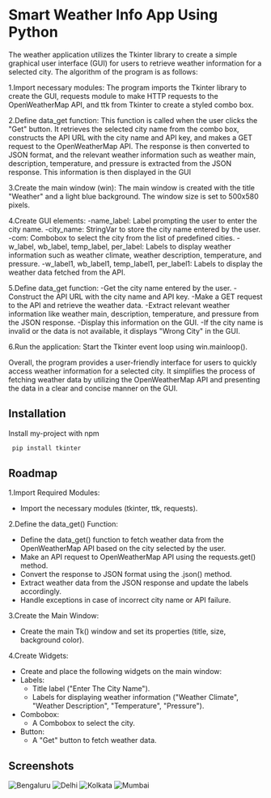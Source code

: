 
# Smart Weather Info App Using Python
The weather application utilizes the Tkinter library to create a simple graphical user interface (GUI) for users to retrieve weather information for a selected city. 
The algorithm of the program is as follows:

 1.Import necessary modules: The program imports the Tkinter library to create the GUI, requests module to make HTTP requests to the OpenWeatherMap API, and ttk from Tkinter to create a styled combo box.

2.Define data_get function: This function is called when the user clicks the "Get" button. It retrieves the selected city name from the combo box, constructs the API URL with the city name and API key, and makes a GET request to the OpenWeatherMap API. The response is then converted to JSON format, and the relevant weather information such as weather main, description, temperature, and pressure is extracted from the JSON response. This information is then displayed in the GUI

3.Create the main window (win): The main window is created with the title "Weather" and a light blue background. The window size is set to 500x580 pixels.

4.Create GUI elements: -name_label: Label prompting the user to enter the city name. -city_name: StringVar to store the city name entered by the user. -com: Combobox to select the city from the list of predefined cities. -w_label, wb_label, temp_label, per_label: Labels to display weather information such as weather climate, weather description, temperature, and pressure. -w_label1, wb_label1, temp_label1, per_label1: Labels to display the weather data fetched from the API.

5.Define data_get function: -Get the city name entered by the user. -Construct the API URL with the city name and API key. -Make a GET request to the API and retrieve the weather data. -Extract relevant weather information like weather main, description, temperature, and pressure from the JSON response. -Display this information on the GUI. -If the city name is invalid or the data is not available, it displays "Wrong City" in the GUI.

6.Run the application: Start the Tkinter event loop using win.mainloop().

Overall, the program provides a user-friendly interface for users to quickly access weather information for a selected city. It simplifies the process of fetching weather data by utilizing the OpenWeatherMap API and presenting the data in a clear and concise manner on the GUI.
## Installation

Install my-project with npm

```bash
 pip install tkinter
```
    
## Roadmap
1.Import Required Modules:
 - Import the necessary modules (tkinter, ttk, requests).

2.Define the data_get() Function:
- Define the data_get() function to fetch weather data from the OpenWeatherMap API based on the city selected by the user.
- Make an API request to OpenWeatherMap API using the requests.get() method.
- Convert the response to JSON format using the .json() method.
- Extract weather data from the JSON response and update the labels accordingly.
- Handle exceptions in case of incorrect city name or API failure.

3.Create the Main Window:
- Create the main Tk() window and set its properties (title, size, background color).

4.Create Widgets:
 - Create and place the following widgets on the main window:
- Labels:
   - Title label ("Enter The City Name").
   - Labels for displaying weather information ("Weather Climate",       "Weather Description", "Temperature", "Pressure").
- Combobox:
  - A Combobox to select the city.
- Button:
  - A "Get" button to fetch weather data.
## Screenshots
![Bengaluru](https://github.com/SPGupta18/Weather_Information_using_Python/assets/157946096/e91abed7-7151-407f-86fb-11ed3d47cd6b)
![Delhi](https://github.com/SPGupta18/Weather_Information_using_Python/assets/157946096/6da5982d-4918-4fab-b51a-e01c319d6d7b)
![Kolkata](https://github.com/SPGupta18/Weather_Information_using_Python/assets/157946096/094adf1a-1e74-423a-b44f-7fe20d41ff20)
![Mumbai](https://github.com/SPGupta18/Weather_Information_using_Python/assets/157946096/20f00711-a988-4e61-be0a-c4c8a30e73d6)









